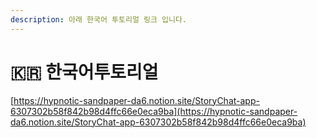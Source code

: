 ```yaml
---
description: 아래 한국어 투토리얼 링크 입니다.
---
```


# 🇰🇷 한국어투토리얼

[https://hypnotic-sandpaper-da6.notion.site/StoryChat-app-6307302b58f842b98d4ffc66e0eca9ba](https://hypnotic-sandpaper-da6.notion.site/StoryChat-app-6307302b58f842b98d4ffc66e0eca9ba)


